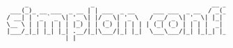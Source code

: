 <pre>
     _                 _                                __ _       
 ___(_)_ __ ___  _ __ | | ___  _ __     ___ ___  _ __  / _(_) __ _ 
/ __| | '_ ` _ \| '_ \| |/ _ \| '_ \   / __/ _ \| '_ \| |_| |/ _` |
\__ \ | | | | | | |_) | | (_) | | | | | (_| (_) | | | |  _| | (_| |
|___/_|_| |_| |_| .__/|_|\___/|_| |_|  \___\___/|_| |_|_| |_|\__, |
                |_|                                          |___/ 
</pre>